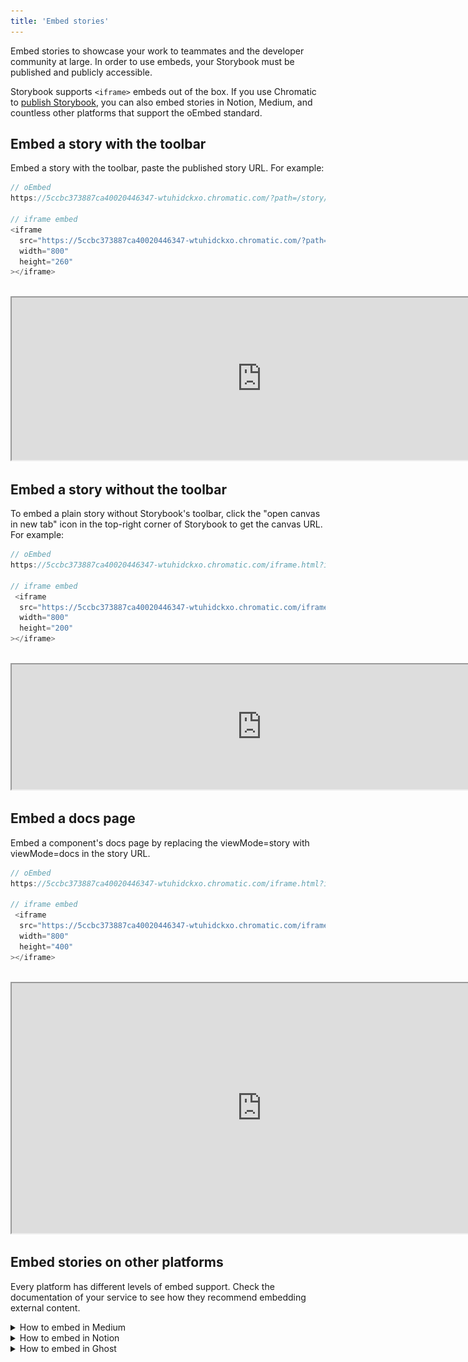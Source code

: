```yaml
---
title: 'Embed stories'
---
```


Embed stories to showcase your work to teammates and the developer community at large. In order to use embeds, your Storybook must be published and publicly accessible.

Storybook supports `<iframe>` embeds out of the box. If you use Chromatic to [publish Storybook](./publish-storybook.md#publish-storybook-with-chromatic), you can also embed stories in Notion, Medium, and countless other platforms that support the oEmbed standard.

## Embed a story with the toolbar

Embed a story with the toolbar, paste the published story URL. For example:

<!-- prettier-ignore-start -->

```js
// oEmbed
https://5ccbc373887ca40020446347-wtuhidckxo.chromatic.com/?path=/story/shadowboxcta--default

// iframe embed
<iframe
  src="https://5ccbc373887ca40020446347-wtuhidckxo.chromatic.com/?path=/story/shadowboxcta--default&full=1&shortcuts=false&singleStory=true"
  width="800"
  height="260"
></iframe>
```

<!-- prettier-ignore-end -->

<br/>

<iframe src="https://5ccbc373887ca40020446347-wtuhidckxo.chromatic.com/?path=/story/shadowboxcta--default&full=1&shortcuts=false&singleStory=true" width="800" height="260"></iframe>

## Embed a story without the toolbar

To embed a plain story without Storybook's toolbar, click the "open canvas in new tab" icon in the top-right corner of Storybook to get the canvas URL. For example:

<!-- prettier-ignore-start -->

```js
// oEmbed
https://5ccbc373887ca40020446347-wtuhidckxo.chromatic.com/iframe.html?id=/story/shadowboxcta--default&viewMode=story

// iframe embed
 <iframe
  src="https://5ccbc373887ca40020446347-wtuhidckxo.chromatic.com/iframe.html?id=shadowboxcta--default&viewMode=story&shortcuts=false&singleStory=true"
  width="800"
  height="200"
></iframe>
```
<!-- prettier-ignore-end -->

<br/>

<iframe src="https://5ccbc373887ca40020446347-wtuhidckxo.chromatic.com/iframe.html?id=shadowboxcta--default&viewMode=story&shortcuts=false&singleStory=true" width="800" height="200"></iframe>

## Embed a docs page

Embed a component's docs page by replacing the viewMode=story with viewMode=docs in the story URL.

<!-- prettier-ignore-start -->

```js
// oEmbed
https://5ccbc373887ca40020446347-wtuhidckxo.chromatic.com/iframe.html?id=/story/shadowboxcta--default&viewMode=docs

// iframe embed
 <iframe
  src="https://5ccbc373887ca40020446347-wtuhidckxo.chromatic.com/iframe.html?id=shadowboxcta--default&viewMode=docs&shortcuts=false&singleStory=true"
  width="800"
  height="400"
></iframe>
```

<!-- prettier-ignore-end -->

<br/>

<iframe src="https://5ccbc373887ca40020446347-wtuhidckxo.chromatic.com/iframe.html?id=shadowboxcta--default&viewMode=docs&shortcuts=false&singleStory=true" width="800" height="400"></iframe>

## Embed stories on other platforms

Every platform has different levels of embed support. Check the documentation of your service to see how they recommend embedding external content.

<details>

<summary>How to embed in Medium</summary>

Paste the Storybook URL into your Medium article, then press Enter. The embed will automatically resize to fit the story's height.

While editing an article, Medium renders all embeds non-interactive. Once your article is published, it will become interactive. [Preview a demo on Medium](https://medium.com/@ghengeveld/embedding-storybook-on-medium-ce8a280c03ad).

<video autoPlay muted playsInline loop>
  <source
    src="embed-medium-optimized.mp4"
    type="video/mp4"
  />
</video>

</details>

<details>

<summary>How to embed in Notion</summary>

In your Notion document, type /embed, press Enter, and paste the story URL as the embed link. You can resize the embed as necessary.

![Embed Notion](./embed-notion.png)

</details>

<details>

<summary>How to embed in Ghost</summary>

Type `/html` in your Ghost post, press Enter and paste the iframe URL. You can resize the embed via the width and height properties as required.

![Embed Ghost](./embed-ghost.png)

</details>
